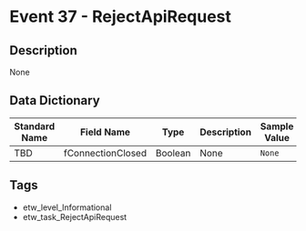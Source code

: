 # Event 37 - RejectApiRequest

## Description
None

## Data Dictionary
|Standard Name|Field Name|Type|Description|Sample Value|
|---|---|---|---|---|
|TBD|fConnectionClosed|Boolean|None|`None`|

## Tags
* etw_level_Informational
* etw_task_RejectApiRequest